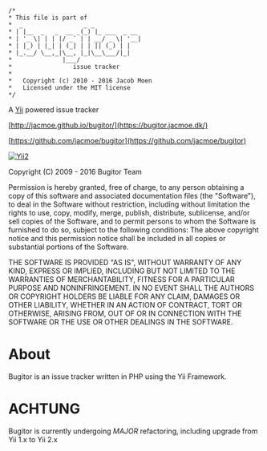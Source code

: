 ~~~
/*
* This file is part of
*  _                 _ _
* | |__  _   _  __ _(_) |_ ___  _ __
* | '_ \| | | |/ _` | | __/ _ \| '__|
* | |_) | |_| | (_| | | || (_) | |
* |_.__/ \__,_|\__, |_|\__\___/|_|
*              |___/
*                 issue tracker
*
*	Copyright (c) 2010 - 2016 Jacob Moen
*	Licensed under the MIT license
*/
~~~
A [Yii](http://www.yiiframework.com/) powered issue tracker

[http://jacmoe.github.io/bugitor/](https://bugitor.jacmoe.dk/)  

[https://github.com/jacmoe/bugitor](https://github.com/jacmoe/bugitor)

[![Yii2](https://img.shields.io/badge/Powered_by-Yii_Framework-green.svg?style=flat)](http://www.yiiframework.com/)


Copyright (C) 2009 - 2016 Bugitor Team

Permission is hereby granted, free of charge, to any person
obtaining a copy of this software and associated documentation files
(the "Software"), to deal in the Software without restriction,
including without limitation the rights to use, copy, modify, merge,
publish, distribute, sublicense, and/or sell copies of the Software,
and to permit persons to whom the Software is furnished to do so,
subject to the following conditions:
The above copyright notice and this permission notice shall be included
in all copies or substantial portions of the Software.

THE SOFTWARE IS PROVIDED "AS IS", WITHOUT WARRANTY OF ANY KIND,
EXPRESS OR IMPLIED, INCLUDING BUT NOT LIMITED TO THE WARRANTIES OF
MERCHANTABILITY, FITNESS FOR A PARTICULAR PURPOSE AND NONINFRINGEMENT.
IN NO EVENT SHALL THE AUTHORS OR COPYRIGHT HOLDERS BE LIABLE FOR ANY CLAIM,
DAMAGES OR OTHER LIABILITY, WHETHER IN AN ACTION OF CONTRACT, TORT
OR OTHERWISE, ARISING FROM, OUT OF OR IN CONNECTION WITH THE SOFTWARE
OR THE USE OR OTHER DEALINGS IN THE SOFTWARE.


# About
Bugitor is an issue tracker written in PHP using the Yii Framework.

# ACHTUNG
Bugitor is currently undergoing *MAJOR* refactoring, including upgrade from Yii 1.x to Yii 2.x
